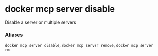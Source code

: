 # docker mcp server disable

<!---MARKER_GEN_START-->
Disable a server or multiple servers

### Aliases

`docker mcp server disable`, `docker mcp server remove`, `docker mcp server rm`


<!---MARKER_GEN_END-->

